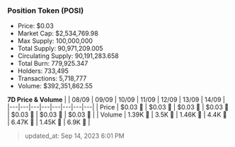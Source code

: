 
  ### Position Token (POSI)
  - Price: $0.03
  - Market Cap: $2,534,769.98
  - Max Supply: 100,000,000
  - Total Supply: 90,971,209.005
  - Circulating Supply: 90,191,283.658
  - Total Burn: 779,925.347
  - Holders: 733,495
  - Transactions: 5,718,777
  - Volume: $392,351,862.55

  **7D Price & Volume**
  | | 08&#x2F;09 | 09&#x2F;09 | 10&#x2F;09 | 11&#x2F;09 | 12&#x2F;09 | 13&#x2F;09 | 14&#x2F;09 |
  |---|---|---|---|---|---|---|---|
  | Price | $0.03 🚀 | $0.03 🚀 | $0.03 🔻 | $0.03 🚀 | $0.03 🚀 | $0.03 🚀 | $0.03 🚀 |
  | Volume | 1.39K 🚀 | 3.5K 🚀 | 1.46K 🔻 | 4.4K 🚀 | 6.47K 🚀 | 1.45K 🔻 | 6.9K 🚀 |

  > updated_at: Sep 14, 2023 6:01 PM

